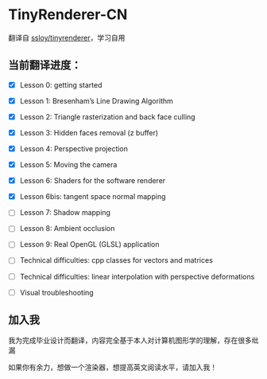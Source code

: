 # TinyRenderer-CN

翻译自 [ssloy/tinyrenderer](https://github.com/ssloy/tinyrenderer)，学习自用



## 当前翻译进度：

-   [x] Lesson 0: getting started
-   [x] Lesson 1: Bresenham’s Line Drawing Algorithm
-   [x] Lesson 2: Triangle rasterization and back face culling
-   [x] Lesson 3: Hidden faces removal (z buffer)
-   [x] Lesson 4: Perspective projection
-   [x] Lesson 5: Moving the camera
-   [x] Lesson 6: Shaders for the software renderer
-   [x] Lesson 6bis: tangent space normal mapping
-   [ ] Lesson 7: Shadow mapping
-   [ ] Lesson 8: Ambient occlusion
-   [ ] Lesson 9: Real OpenGL (GLSL) application
-   [ ] Technical difficulties: cpp classes for vectors and matrices
-   [ ] Technical difficulties: linear interpolation with perspective deformations
-   [ ] Visual troubleshooting



## 加入我

我为完成毕业设计而翻译，内容完全基于本人对计算机图形学的理解，存在很多纰漏

如果你有余力，想做一个渲染器，想提高英文阅读水平，请加入我！

